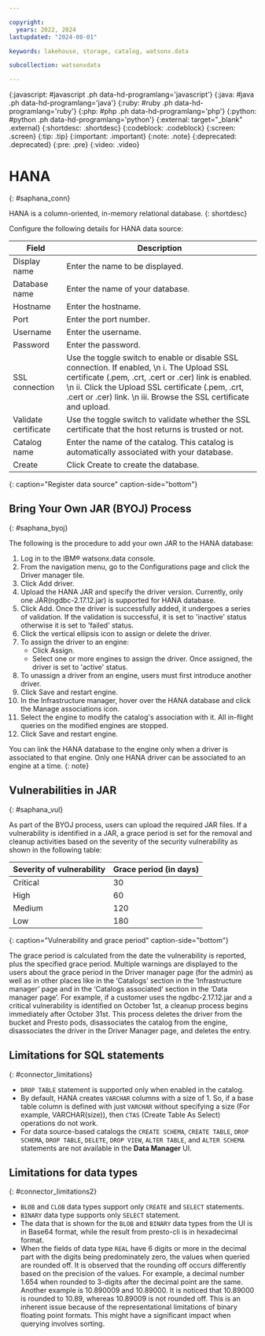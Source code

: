 ```yaml
---

copyright:
  years: 2022, 2024
lastupdated: "2024-08-01"

keywords: lakehouse, storage, catalog, watsonx.data

subcollection: watsonxdata

---
```


{:javascript: #javascript .ph data-hd-programlang='javascript'}
{:java: #java .ph data-hd-programlang='java'}
{:ruby: #ruby .ph data-hd-programlang='ruby'}
{:php: #php .ph data-hd-programlang='php'}
{:python: #python .ph data-hd-programlang='python'}
{:external: target="_blank" .external}
{:shortdesc: .shortdesc}
{:codeblock: .codeblock}
{:screen: .screen}
{:tip: .tip}
{:important: .important}
{:note: .note}
{:deprecated: .deprecated}
{:pre: .pre}
{:video: .video}

# HANA
{: #saphana_conn}

HANA is a column-oriented, in-memory relational database.
{: shortdesc}

Configure the following details for HANA data source:

 | Field | Description |
 |--------------------------|----------------|
 | Display name | Enter the name to be displayed.|
 | Database name | Enter the name of your database.|
 | Hostname            | Enter the hostname.  |
 | Port             | Enter the port number. |
 | Username           | Enter the username.  |
 | Password           | Enter the password.  |
 | SSL connection   | Use the toggle switch to enable or disable SSL connection. If enabled, \n i. The Upload SSL certificate (.pem, .crt, .cert or .cer) link is enabled. \n ii. Click the Upload SSL certificate (.pem, .crt, .cert or .cer) link. \n iii. Browse the SSL certificate and upload.|
 | Validate certificate     | Use the toggle switch to validate whether the SSL certificate that the host returns is trusted or not.|
 | Catalog name | Enter the name of the catalog. This catalog is automatically associated with your database. |
 | Create | Click Create to create the database. |
 {: caption="Register data source" caption-side="bottom"}

## Bring Your Own JAR (BYOJ) Process
 {: #saphana_byoj}

The following is the procedure to add your own JAR to the HANA database:
1. Log in to the IBM® watsonx.data console.
2. From the navigation menu, go to the Configurations page and click the Driver manager tile.
3. Click Add driver.
4. Upload the HANA JAR and specify the driver version. Currently, only one JAR(ngdbc-2.17.12.jar) is supported for HANA database.
5. Click Add. Once the driver is successfully added, it undergoes a series of validation. If the validation is successful, it is set to 'inactive' status otherwise it is set to 'failed' status.
6. Click the vertical ellipsis icon to assign or delete the driver.
7. To assign the driver to an engine:
   * Click Assign.
   * Select one or more engines to assign the driver. Once assigned, the driver is set to 'active' status.
8. To unassign a driver from an engine, users must first introduce another driver.
9. Click Save and restart engine.
10. In the Infrastructure manager, hover over the HANA database and click the Manage associations icon.
11. Select the engine to modify the catalog's association with it. All in-flight queries on the modified engines are stopped.
12. Click Save and restart engine.

You can link the HANA database to the engine only when a driver is associated to that engine. Only one HANA driver can be associated to an engine at a time.
{: note}

## Vulnerabilities in JAR
{: #saphana_vul}

As part of the BYOJ process, users can upload the required JAR files. If a vulnerability is identified in a JAR, a grace period is set for the removal and cleanup activities based on the severity of the security vulnerability as shown in the following table:

| Severity of vulnerability | Grace period (in days) |
 |--------------------------|----------------|
 | Critical | 30|
 | High     | 60 |
 | Medium   | 120 |
 | Low      | 180 |
 {: caption="Vulnerability and grace period" caption-side="bottom"}

The grace period is calculated from the date the vulnerability is reported, plus the specified grace period. Multiple warnings are displayed to the users about the grace period in the Driver manager page (for the admin) as well as in other places like in the ‘Catalogs’ section in the ‘Infrastructure manager’ page and in the ‘Catalogs associated’ section in the ‘Data manager page’. For example, if a customer uses the ngdbc-2.17.12.jar and a critical vulnerability is identified on October 1st, a cleanup process begins immediately after October 31st. This process deletes the driver from the bucket and Presto pods, disassociates the catalog from the engine, disassociates the driver in the Driver Manager page, and deletes the entry.

## Limitations for SQL statements
{: #connector_limitations}

* `DROP TABLE` statement is supported only when enabled in the catalog.
* By default, HANA creates `VARCHAR` columns with a size of 1. So, if a base table column is defined with just `VARCHAR` without specifying a size (For example, VARCHAR(size)), then `CTAS` (Create Table As Select) operations do not work.
* For data source-based catalogs the `CREATE SCHEMA`, `CREATE TABLE`, `DROP SCHEMA`, `DROP TABLE`, `DELETE`, `DROP VIEW`, `ALTER TABLE`, and `ALTER SCHEMA` statements are not available in the **Data Manager** UI.

## Limitations for data types
{: #connector_limitations2}

* `BLOB` and `CLOB` data types support only `CREATE` and `SELECT` statements.
* `BINARY` data type supports only `SELECT` statement.
* The data that is shown for the `BLOB` and `BINARY` data types from the UI is in Base64 format, while the result from presto-cli is in hexadecimal format.
* When the fields of data type `REAL` have 6 digits or more in the decimal part with the digits being predominately zero, the values when queried are rounded off. It is observed that the rounding off occurs differently based on the precision of the values. For example, a decimal number 1.654 when rounded to 3-digits after the decimal point are the same. Another example is 10.890009 and 10.89000. It is noticed that 10.89000 is rounded to 10.89, whereas 10.89009 is not rounded off. This is an inherent issue because of the representational limitations of binary floating point formats. This might have a significant impact when querying involves sorting.
